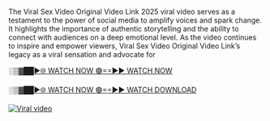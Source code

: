 The Viral Sex Video Original Video Link 2025 viral video serves as a testament to the power of social media to amplify voices and spark change. It highlights the importance of authentic storytelling and the ability to connect with audiences on a deep emotional level. As the video continues to inspire and empower viewers, Viral Sex Video Original Video Link’s legacy as a viral sensation and advocate for 


[░▒▓██►🌐 WATCH NOW 🟢==►► WATCH NOW](https://all-viral-social.blogspot.com/2024/12/loti-viral.html)

[░▒▓██►🌐 WATCH NOW 🟢==►► WATCH DOWNLOAD](https://all-viral-social.blogspot.com/2024/12/loti-viral.html)

<p><a href="https://all-viral-social.blogspot.com/2024/12/loti-viral.html" rel="nofollow"><img src="https://i.imgur.com/dJHk4Zq.gif" alt="Viral video"></a></p>
